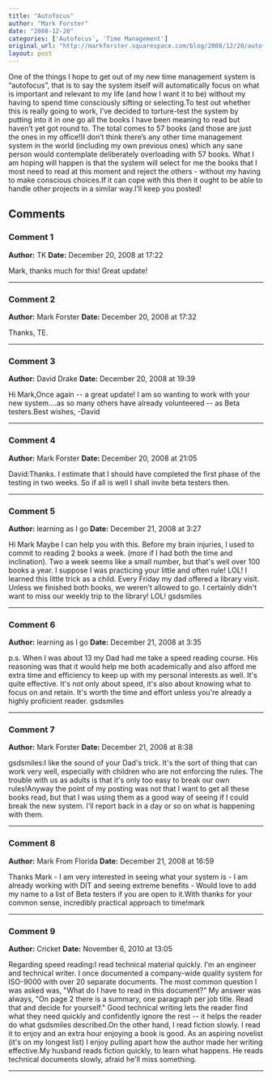 ```yaml
---
title: "Autofocus"
author: "Mark Forster"
date: "2008-12-20"
categories: ['Autofocus', 'Time Management']
original_url: "http://markforster.squarespace.com/blog/2008/12/20/autofocus.html"
layout: post
---
```


One of the things I hope to get out of my new time management system is “autofocus”, that is to say the system itself will automatically focus on what is important and relevant to my life (and how I want it to be) without my having to spend time consciously sifting or selecting.To test out whether this is really going to work, I’ve decided to torture-test the system by putting into it in one go all the books I have been meaning to read but haven’t yet got round to. The total comes to 57 books (and those are just the ones in my office!)I don’t think there’s any other time management system in the world (including my own previous ones) which any sane person would contemplate deliberately overloading with 57 books. What I am hoping will happen is that the system will select for me the books that I most need to read at this moment and reject the others - without my having to make conscious choices.If it can cope with this then it ought to be able to handle other projects in a similar way.I’ll keep you posted!

## Comments

### Comment 1
**Author:** TK
**Date:** December 20, 2008 at 17:22

Mark, thanks much for this! Great update!

---

### Comment 2
**Author:** Mark Forster
**Date:** December 20, 2008 at 17:32

Thanks, TE.

---

### Comment 3
**Author:** David Drake
**Date:** December 20, 2008 at 19:39

Hi Mark,Once again -- a great update! I am so wanting to work with your new system....as so many others have already volunteered -- as Beta testers.Best wishes,
-David

---

### Comment 4
**Author:** Mark Forster
**Date:** December 20, 2008 at 21:05

David:Thanks. I estimate that I should have completed the first phase of the testing in two weeks. So if all is well I shall invite beta testers then.

---

### Comment 5
**Author:** learning as I go
**Date:** December 21, 2008 at 3:27

Hi Mark
Maybe I can help you with this. Before my brain injuries, I used to commit to reading 2 books a week. (more if I had both the time and inclination). Two a week seems like a small number, but that's well over 100 books a year. I suppose I was practicing your little and often rule! LOL! I learned this little trick as a child. Every Friday my dad offered a library visit. Unless we finished both books, we weren't allowed to go. I certainly didn't want to miss our weekly trip to the library! LOL!
gsdsmiles

---

### Comment 6
**Author:** learning as I go
**Date:** December 21, 2008 at 3:35

p.s.
When I was about 13 my Dad had me take a speed reading course. His reasoning was that it would help me both academically and also afford me extra time and efficiency to keep up with my personal interests as well. It's quite effective. It's not only about speed, it's also about knowing what to focus on and retain. It's worth the time and effort unless you're already a highly proficient reader.
gsdsmiles

---

### Comment 7
**Author:** Mark Forster
**Date:** December 21, 2008 at 8:38

gsdsmiles:I like the sound of your Dad's trick. It's the sort of thing that can work very well, especially with children who are not enforcing the rules. The trouble with us as adults is that it's only too easy to break our own rules!Anyway the point of my posting was not that I want to get all these books read, but that I was using them as a good way of seeing if I could break the new system. I'll report back in a day or so on what is happening with them.

---

### Comment 8
**Author:** Mark From Florida
**Date:** December 21, 2008 at 16:59

Thanks Mark - I am very interested in seeing what your system is - I am already working with DIT and seeing extreme benefits - Would love to add my name to a list of Beta testers if you are open to it.With thanks for your common sense, incredibly practical approach to time!mark

---

### Comment 9
**Author:** Cricket
**Date:** November 6, 2010 at 13:05

Regarding speed reading:I read technical material quickly. I'm an engineer and technical writer. I once documented a company-wide quality system for ISO-9000 with over 20 separate documents. The most common question I was asked was, "What do I have to read in this document?" My answer was always, "On page 2 there is a summary, one paragraph per job title. Read that and decide for yourself." Good technical writing lets the reader find what they need quickly and confidently ignore the rest -- it helps the reader do what gsdsmiles described.On the other hand, I read fiction slowly. I read it to enjoy and an extra hour enjoying a book is good. As an aspiring novelist (it's on my longest list) I enjoy pulling apart how the author made her writing effective.My husband reads fiction quickly, to learn what happens. He reads technical documents slowly, afraid he'll miss something.

---
